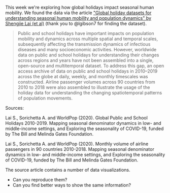 This week we're exploring how global holidays impact seasonal human mobility. We found the data via the article ["Global holiday datasets for understanding seasonal human mobility and population dynamics" by Shengjie Lai (et al)](https://www.nature.com/articles/s41597-022-01120-z) (thank you to @lgibson7 for finding the dataset).

> Public and school holidays have important impacts on population mobility and dynamics across multiple spatial and temporal scales, subsequently affecting the transmission dynamics of infectious diseases and many socioeconomic activities. However, worldwide data on public and school holidays for understanding their changes across regions and years have not been assembled into a single, open-source and multitemporal dataset. To address this gap, an open access archive of data on public and school holidays in 2010–2019 across the globe at daily, weekly, and monthly timescales was constructed. Airline passenger volumes across 90 countries from 2010 to 2018 were also assembled to illustrate the usage of the holiday data for understanding the changing spatiotemporal patterns of population movements.

Sources:

Lai S., Sorichetta A. and WorldPop (2020). Global Public and School Holidays 2010-2019. Mapping seasonal denominator dynamics in low- and middle-income settings, and Exploring the seasonality of COVID-19, funded by The Bill and Melinda Gates Foundation.

Lai S., Sorichetta A. and WorldPop (2020). Monthly volume of airline passengers in 90 countries 2010-2018. Mapping seasonal denominator dynamics in low- and middle-income settings, and Exploring the seasonality of COVID-19, funded by The Bill and Melinda Gates Foundation.

The source article contains a number of data visualizations. 

- Can you reproduce them? 
- Can you find better ways to show the same information?
